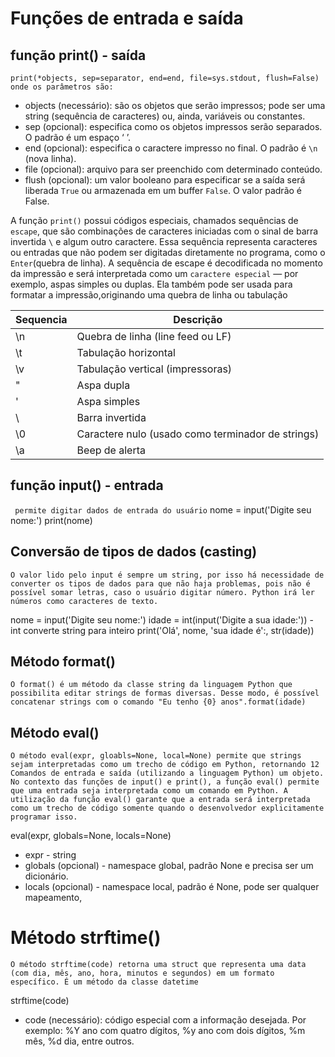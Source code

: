 # Funções de entrada e saída

## função print() - saída
``print(*objects, sep=separator, end=end, file=sys.stdout,
flush=False) onde os parâmetros são:``

 

* objects (necessário): são os objetos que serão impressos; pode ser uma string (sequência de caracteres) ou, ainda, variáveis ou constantes. 
*  sep (opcional): especifica como os objetos impressos serão separados. O padrão é um espaço ‘ ’.
*  end (opcional): especifica o caractere impresso no final. O padrão é ``\n`` (nova linha).
*  file (opcional): arquivo para ser preenchido com determinado
conteúdo.
*  flush (opcional): um valor booleano para especificar se a saída será liberada ``True`` ou armazenada em um buffer ``False``. O valor padrão é False.

A função ``print()`` possui códigos especiais, chamados sequências de ``escape``, que são combinações de caracteres iniciadas com o sinal de barra invertida  `` \ `` e algum outro caractere. Essa sequência representa caracteres ou entradas que não podem ser digitadas diretamente no programa, como o ``Enter``(quebra de linha). A sequência de escape é decodificada no momento da impressão e será interpretada como um ``caractere especial`` — por exemplo, aspas simples ou duplas. Ela também pode ser usada para formatar a impressão,originando uma quebra de linha ou tabulação

| Sequencia | Descrição |
|-----------|-----------|
|\n  | Quebra de linha (line feed ou LF)|
|\t | Tabulação horizontal|
|\v | Tabulação vertical (impressoras)|
|\" | Aspa dupla |
|\' | Aspa simples |
|\\ | Barra invertida |
|\0 | Caractere nulo (usado como terminador de strings)|
|\a | Beep de alerta|

## função input() - entrada

`` permite digitar dados de entrada do usuário``
nome = input('Digite seu nome:')
print(nome)

## Conversão de tipos de dados (casting)
``O valor lido pelo input é sempre um string, por isso há necessidade de converter os tipos de dados para que não haja problemas, pois não é possível somar letras, caso o usuário digitar número. Python irá ler números como caracteres de texto.``

nome = input('Digite seu nome:')
idade = int(input('Digite a sua idade:')) - int converte string para inteiro
print('Olá', nome, 'sua idade é':, str(idade))

## Método format()
``O format() é um método da classe string da linguagem Python que
possibilita editar strings de formas diversas. Desse modo, é possível concatenar strings com o comando "Eu tenho {0} anos".format(idade)``

## Método eval()

``O método eval(expr, gloabls=None, local=None) permite que
strings sejam interpretadas como um trecho de código em Python, retornando 12 Comandos de entrada e saída (utilizando a linguagem Python) um objeto. No contexto das funções de input() e print(), a função eval() permite que uma entrada seja interpretada como um comando em Python. A utilização da função eval() garante que a entrada será interpretada como um trecho de código somente quando o desenvolvedor explicitamente programar isso.``

eval(expr, globals=None, locals=None) 

* expr - string
* globals (opcional) - namespace global, padrão None e precisa ser um dicionário.
* locals (opcional) - namespace local, padrão é None, pode ser qualquer mapeamento,

# Método strftime()

``O método strftime(code) retorna uma struct que representa uma data (com dia, mês, ano, hora, minutos e segundos) em um formato específico. É um método da classe datetime``

strftime(code)

* code (necessário): código especial com a informação desejada. Por exemplo: %Y ano com quatro dígitos, %y ano com dois dígitos, %m mês, %d dia, entre outros.




